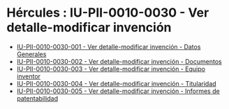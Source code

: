 # Hércules : IU\-PII\-0010\-0030 \- Ver detalle\-modificar invención



* [IU\-PII\-0010\-0030\-001 \- Ver detalle\-modificar invención \- Datos Generales](/hercules/sgi-sistema-de-gestion-de-investigacion/requisitos-y-analisis-funcional/analisis-funcional-sgi-hercules/pii-modulo-de-propiedad-industrial-e-intelectual/pii-interfaz-de-usuario/iu-pii-0010-gestion-de-invencion/iu-pii-0010-0030-ver-detalle-modificar-invencion/iu-pii-0010-0030-001-ver-detalle-modificar-invencion-datos-generales.md "/hercules/sgi-sistema-de-gestion-de-investigacion/requisitos-y-analisis-funcional/analisis-funcional-sgi-hercules/pii-modulo-de-propiedad-industrial-e-intelectual/pii-interfaz-de-usuario/iu-pii-0010-gestion-de-invencion/iu-pii-0010-0030-ver-detalle-modificar-invencion/iu-pii-0010-0030-001-ver-detalle-modificar-invencion-datos-generales.md")
* [IU\-PII\-0010\-0030\-002 \- Ver detalle\-modificar invención \- Documentos](/hercules/sgi-sistema-de-gestion-de-investigacion/requisitos-y-analisis-funcional/analisis-funcional-sgi-hercules/pii-modulo-de-propiedad-industrial-e-intelectual/pii-interfaz-de-usuario/iu-pii-0010-gestion-de-invencion/iu-pii-0010-0030-ver-detalle-modificar-invencion/iu-pii-0010-0030-002-ver-detalle-modificar-invencion-documentos.md "/hercules/sgi-sistema-de-gestion-de-investigacion/requisitos-y-analisis-funcional/analisis-funcional-sgi-hercules/pii-modulo-de-propiedad-industrial-e-intelectual/pii-interfaz-de-usuario/iu-pii-0010-gestion-de-invencion/iu-pii-0010-0030-ver-detalle-modificar-invencion/iu-pii-0010-0030-002-ver-detalle-modificar-invencion-documentos.md")
* [IU\-PII\-0010\-0030\-003 \- Ver detalle\-modificar invención \- Equipo inventor](/hercules/sgi-sistema-de-gestion-de-investigacion/requisitos-y-analisis-funcional/analisis-funcional-sgi-hercules/pii-modulo-de-propiedad-industrial-e-intelectual/pii-interfaz-de-usuario/iu-pii-0010-gestion-de-invencion/iu-pii-0010-0030-ver-detalle-modificar-invencion/iu-pii-0010-0030-003-ver-detalle-modificar-invencion-equipo-inventor.md "/hercules/sgi-sistema-de-gestion-de-investigacion/requisitos-y-analisis-funcional/analisis-funcional-sgi-hercules/pii-modulo-de-propiedad-industrial-e-intelectual/pii-interfaz-de-usuario/iu-pii-0010-gestion-de-invencion/iu-pii-0010-0030-ver-detalle-modificar-invencion/iu-pii-0010-0030-003-ver-detalle-modificar-invencion-equipo-inventor.md")
* [IU\-PII\-0010\-0030\-004 \- Ver detalle\-modificar invención \- Titularidad](/hercules/sgi-sistema-de-gestion-de-investigacion/requisitos-y-analisis-funcional/analisis-funcional-sgi-hercules/pii-modulo-de-propiedad-industrial-e-intelectual/pii-interfaz-de-usuario/iu-pii-0010-gestion-de-invencion/iu-pii-0010-0030-ver-detalle-modificar-invencion/iu-pii-0010-0030-004-ver-detalle-modificar-invencion-titularidad.md "/hercules/sgi-sistema-de-gestion-de-investigacion/requisitos-y-analisis-funcional/analisis-funcional-sgi-hercules/pii-modulo-de-propiedad-industrial-e-intelectual/pii-interfaz-de-usuario/iu-pii-0010-gestion-de-invencion/iu-pii-0010-0030-ver-detalle-modificar-invencion/iu-pii-0010-0030-004-ver-detalle-modificar-invencion-titularidad.md")
* [IU\-PII\-0010\-0030\-005 \- Ver detalle\-modificar invención \- Informes de patentabilidad](/hercules/sgi-sistema-de-gestion-de-investigacion/requisitos-y-analisis-funcional/analisis-funcional-sgi-hercules/pii-modulo-de-propiedad-industrial-e-intelectual/pii-interfaz-de-usuario/iu-pii-0010-gestion-de-invencion/iu-pii-0010-0030-ver-detalle-modificar-invencion/iu-pii-0010-0030-005-ver-detalle-modificar-invencion-informes-de-patentabilidad.md "/hercules/sgi-sistema-de-gestion-de-investigacion/requisitos-y-analisis-funcional/analisis-funcional-sgi-hercules/pii-modulo-de-propiedad-industrial-e-intelectual/pii-interfaz-de-usuario/iu-pii-0010-gestion-de-invencion/iu-pii-0010-0030-ver-detalle-modificar-invencion/iu-pii-0010-0030-005-ver-detalle-modificar-invencion-informes-de-patentabilidad.md")





